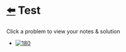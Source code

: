 # [⬅️](../README.md) Test 

Click a problem to view your notes & solution

- [![180](https://img.shields.io/badge/180-Pritam_Test-yellow)](/problems/180.md)
